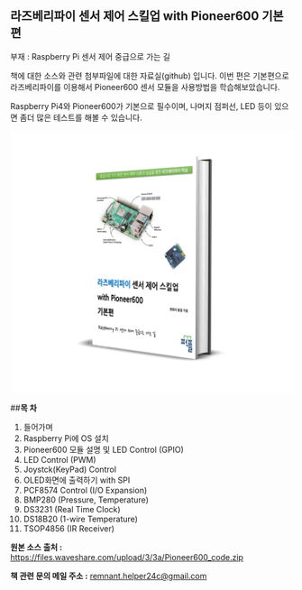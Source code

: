 ## 라즈베리파이 센서 제어 스킬업 with Pioneer600 기본편

부재 : Raspberry Pi 센서 제어 중급으로 가는 길

 책에 대한 소스와 관련 첨부파일에 대한 자료실(github) 입니다. 이번 편은 기본편으로 라즈베리파이를 이용해서 Pioneer600 센서 모듈을 사용방법을 학습해보았습니다.

Raspberry Pi4와 Pioneer600가 기본으로 필수이며, 나머지 점퍼선, LED 등이 있으면 좀더 많은 테스트를 해볼 수 있습니다.


![라즈베리파이 책표지](./book_mockup.jpg)

##**목 차**

1. 들어가며
2. Raspberry Pi에 OS 설치
3. Pioneer600 모듈 설명 및 LED Control (GPIO)
4. LED Control (PWM)
5. Joystck(KeyPad) Control
6. OLED화면에 출력하기 with SPI
7. PCF8574 Control (I/O Expansion)
8. BMP280 (Pressure, Temperature)
9. DS3231 (Real Time Clock)
10. DS18B20 (1-wire Temperature)
11. TSOP4856 (IR Receiver)
 

**원본 소스 출처 :** https://files.waveshare.com/upload/3/3a/Pioneer600_code.zip

**책 관련 문의 메일 주소 :** 
remnant.helper24c@gmail.com
